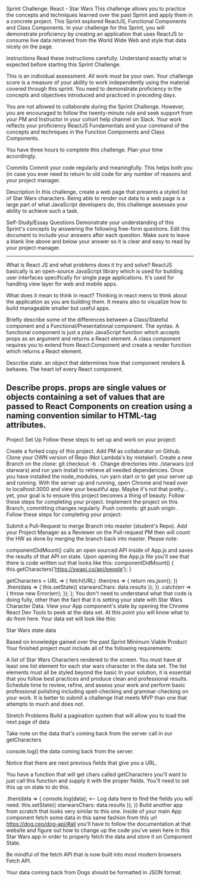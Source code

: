 Sprint Challenge: React - Star Wars
This challenge allows you to practice the concepts and techniques learned over the past Sprint and apply them in a concrete project. This Sprint explored ReactJS, Functional Components and Class Components. In your challenge for this Sprint, you will demonstrate proficiency by creating an application that uses ReactJS to consume live data retrieved from the World Wide Web and style that data nicely on the page.

Instructions
Read these instructions carefully. Understand exactly what is expected before starting this Sprint Challenge.

This is an individual assessment. All work must be your own. Your challenge score is a measure of your ability to work independently using the material covered through this sprint. You need to demonstrate proficiency in the concepts and objectives introduced and practiced in preceding days.

You are not allowed to collaborate during the Sprint Challenge. However, you are encouraged to follow the twenty-minute rule and seek support from your PM and Instructor in your cohort help channel on Slack. Your work reflects your proficiency ReactJS Fundamentals and your command of the concepts and techniques in the Function Components and Class Components.

You have three hours to complete this challenge. Plan your time accordingly.

Commits
Commit your code regularly and meaningfully. This helps both you (in case you ever need to return to old code for any number of reasons and your project manager.

Description
In this challenge, create a web page that presents a styled list of Star Wars characters. Being able to render out data to a web page is a large part of what JavaScript developers do, this challenge assesses your ability to achieve such a task.

Self-Study/Essay Questions
Demonstrate your understanding of this Sprint's concepts by answering the following free-form questions. Edit this document to include your answers after each question. Make sure to leave a blank line above and below your answer so it is clear and easy to read by your project manager.


-----------------------------

What is React JS and what problems does it try and solve?
ReactJS basically is an open-source JavaScript library which is used for building user interfaces specifically for single page applications. It's used for handling view layer for web and mobile apps.

What does it mean to think in react?
Thinking in react mens to think about the application as you are building them. It means also to visualize how to build manageable smaller but useful apps.

Briefly describe some of the differences between a Class/Stateful component and a Functional/Presentational component.
The syntax. A functional component is just a plain JavaScript function which accepts props as an argument and returns a React element. A class component requires you to extend from React.Component and create a render function which returns a React element.

Describe state.
an object that determines how that component renders & behaves. The heart iof every React component. 

Describe props.
props are single values or objects containing a set of values that are passed to React Components on creation using a naming convention similar to HTML-tag attributes.
---------------------------






Project Set Up
Follow these steps to set up and work on your project:

 Create a forked copy of this project.
 Add PM as collaborator on Github.
 Clone your OWN version of Repo (Not Lambda's by mistake!).
 Create a new Branch on the clone: git checkout -b <firstName-lastName>.
 Change directories into ./starwars (cd starwars) and run yarn install to retrieve all needed dependencies.
 Once you have installed the node_modules, run yarn start or to get your server up and running.
 With the server up and running, open Chrome and head over to localhost:3000 and view your beautiful app. Maybe it's not that pretty... yet, your goal is to ensure this project becomes a thing of beauty. Follow these steps for completing your project.
 Implement the project on this Branch, committing changes regularly.
 Push commits: git push origin <firstName-lastName>.
Follow these steps for completing your project:

 Submit a Pull-Request to merge Branch into master (student's Repo).
 Add your Project Manager as a Reviewer on the Pull-request
 PM then will count the HW as done by merging the branch back into master.
Please note:

componentDidMount() calls an open sourced API inside of App.js and saves the results of that API on state.
Upon opening the App.js file you'll see that there is code written out that looks like this:
componentDidMount() {
  this.getCharacters('https://swapi.co/api/people');
}

getCharacters = URL => {
  fetch(URL)
    .then(res => {
      return res.json();
    })
    .then(data => {
      this.setState({ starwarsChars: data.results });
    })
    .catch(err => {
      throw new Error(err);
    });
};
You don't need to understand what that code is doing fully, other than the fact that it is setting your state with Star Wars Character Data.
View your App component's state by opening the Chrome React Dev Tools to peek at the data set. At this point you will know what to do from here.
Your data set will look like this:

Star Wars state data

Based on knowledge gained over the past Sprint
Minimum Viable Product
Your finished project must include all of the following requirements:

 A list of Star Wars Characters rendered to the screen.
 You must have at least one list element for each star wars character in the data set.
 The list elements must all be styled beyond the basic
In your solution, it is essential that you follow best practices and produce clean and professional results. Schedule time to review, refine, and assess your work and perform basic professional polishing including spell-checking and grammar-checking on your work. It is better to submit a challenge that meets MVP than one that attempts to much and does not.

Stretch Problems
 Build a pagination system that will allow you to load the next page of data

Take note on the data that's coming back from the server call in our getCharacters

console.log() the data coming back from the server.

Notice that there are next previous fields that give you a URL.

You have a function that will get chars called getCharacters you'll want to just call this function and supply it with the proper fields. You'll need to set this up on state to do this.

 .then(data => {
    console.log(data); <-- Log data here to find the fields you will need.
    this.setState({ starwarsChars: data.results });
  })
 Build another app from scratch that looks very similar to this one. Inside of your main App component fetch some data in this same fashion from this url https://dog.ceo/dog-api/#all you'll have to follow the documentation at that website and figure out how to change up the code you've seen here in this Star Wars app in order to properly fetch the data and store it on Component State.

Be mindful of the fetch API that is now built into most modern browsers Fetch API.

Your data coming back from Dogs should be formatted in JSON format.

